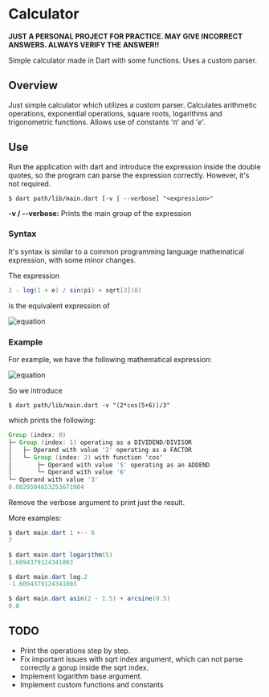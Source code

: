 # Calculator

**JUST A PERSONAL PROJECT FOR PRACTICE. MAY GIVE INCORRECT ANSWERS. ALWAYS VERIFY THE ANSWER!!**

Simple calculator made in Dart with some functions. Uses a custom parser.

## Overview

Just simple calculator which utilizes a custom parser. Calculates arithmetic operations, exponential operations, square roots, logarithms and trigonometric functions. Allows use of constants 'π' and '_e_'.

## Use

Run the application with dart and introduce the expression inside the double quotes, so the program can parse the expression correctly. However, it's not required.

```shell
$ dart path/lib/main.dart [-v | --verbose] "<expression>"
```

**-v / --verbose:** Prints the main group of the expression

### Syntax

It's syntax is similar to a common programming language mathematical expression, with some minor changes.

The expression
```java
2 - log(1 + e) / sin(pi) + sqrt[3](8)
```
is the equivalent expression of

![equation](https://latex.codecogs.com/svg.latex?2&space;-&space;\frac{log(1&space;&plus;&space;e)}{sin(\pi)}&plus;\sqrt[3]{8})

### Example

For example, we have the following mathematical expression:

![equation](https://latex.codecogs.com/svg.latex?\frac{2&space;\times&space;cos(5&space;&plus;&space;6)}{3})

So we introduce 

```shell
$ dart path/lib/main.dart -v "(2*cos(5+6))/3"
```
which prints the following:
```java
Group (index: 0)
├─ Group (index: 1) operating as a DIVIDEND/DIVISOR
│   ├─ Operand with value '2' operating as a FACTOR
│   └─ Group (index: 2) with function 'cos'
│       ├─ Operand with value '5' operating as an ADDEND
│       └─ Operand with value '6'
└─ Operand with value '3'
0.0029504653253671904
```
Remove the verbose argument to print just the result.

More examples:
```java
$ dart main.dart 1 +-- 6
7

$ dart main.dart logarithm(5)
1.6094379124341003

$ dart main.dart log.2
-1.6094379124341003

$ dart main.dart asin(2 - 1.5) + arcsine(0.5)
0.0
```

## TODO

- Print the operations step by step.
- Fix important issues with sqrt index argument, which can not parse correctly a gorup inside the sqrt index.
- Implement logarithm base argument.
- Implement custom functions and constants
